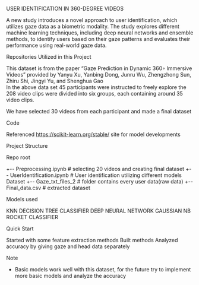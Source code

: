 USER IDENTIFICATION IN 360-DEGREE VIDEOS

A new study introduces a novel approach to user identification, which utilizes gaze data as a biometric modality. The study explores different machine learning techniques, including deep neural networks and ensemble methods, to identify users based on their gaze patterns and evaluates their performance using real-world gaze data.

Repositories Utilized in this Project

This dataset is from the paper “Gaze Prediction in Dynamic 360◦ Immersive Videos”	provided by Yanyu Xu, Yanbing Dong, Junru Wu, Zhengzhong Sun, Zhiru Shi, Jingyi Yu, and Shenghua Gao	
	In the above data set 45 participants were instructed to freely explore the 208 video clips were divided into six groups, each containing around 35 video clips. 

We have selected 30 videos from each participant and made a final dataset

Code 

Referenced https://scikit-learn.org/stable/  site for model developments

Project Structure

Repo root

+--  Preprocessing.ipynb                        # selecting 20 videos and creating final dataset
+--  UserIdentification.ipynb                 # User identification utilizing different models
Dataset
+-- Gaze_txt_files_2                            # folder contains every user data(raw data)
+-- Final_data.csv                                # extracted dataset

Models used 

KNN
DECISION TREE CLASSIFIER
DEEP NEURAL NETWORK
GAUSSIAN NB
ROCKET CLASSIFIER


Quick Start

Started with some feature extraction methods
Built methods 
Analyzed accuracy by giving gaze and head data separately 

Note

* Basic models work well with this dataset, for the future try to implement more basic models and analyze the accuracy



 						
					 				
			
		




	

		
				
			
		
		

